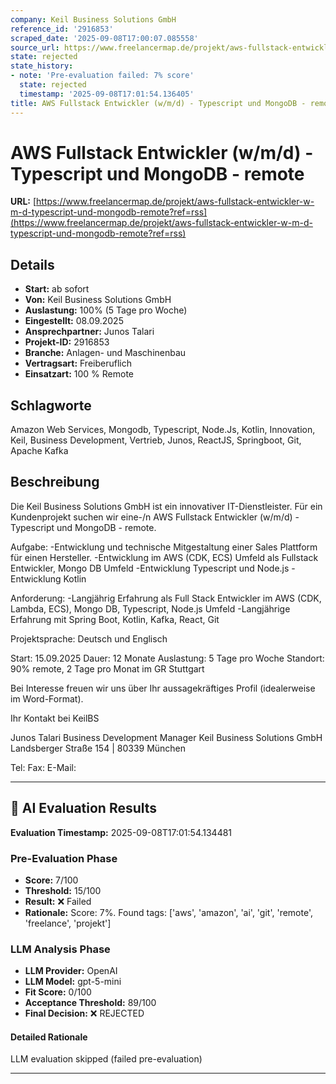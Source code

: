 ```yaml
---
company: Keil Business Solutions GmbH
reference_id: '2916853'
scraped_date: '2025-09-08T17:00:07.085558'
source_url: https://www.freelancermap.de/projekt/aws-fullstack-entwickler-w-m-d-typescript-und-mongodb-remote?ref=rss
state: rejected
state_history:
- note: 'Pre-evaluation failed: 7% score'
  state: rejected
  timestamp: '2025-09-08T17:01:54.136405'
title: AWS Fullstack Entwickler (w/m/d) - Typescript und MongoDB - remote
---
```



# AWS Fullstack Entwickler (w/m/d) - Typescript und MongoDB - remote
**URL:** [https://www.freelancermap.de/projekt/aws-fullstack-entwickler-w-m-d-typescript-und-mongodb-remote?ref=rss](https://www.freelancermap.de/projekt/aws-fullstack-entwickler-w-m-d-typescript-und-mongodb-remote?ref=rss)
## Details
- **Start:** ab sofort
- **Von:** Keil Business Solutions GmbH
- **Auslastung:** 100% (5 Tage pro Woche)
- **Eingestellt:** 08.09.2025
- **Ansprechpartner:** Junos Talari
- **Projekt-ID:** 2916853
- **Branche:** Anlagen- und Maschinenbau
- **Vertragsart:** Freiberuflich
- **Einsatzart:** 100
                                                % Remote

## Schlagworte
Amazon Web Services, Mongodb, Typescript, Node.Js, Kotlin, Innovation, Keil, Business Development, Vertrieb, Junos, ReactJS, Springboot, Git, Apache Kafka

## Beschreibung
Die Keil Business Solutions GmbH ist ein innovativer IT-Dienstleister.
Für ein Kundenprojekt suchen wir eine-/n AWS Fullstack Entwickler (w/m/d) - Typescript und MongoDB - remote.

Aufgabe:
-Entwicklung und technische Mitgestaltung einer Sales Plattform für einen Hersteller.
-Entwicklung im AWS (CDK, ECS) Umfeld als Fullstack Entwickler, Mongo DB Umfeld
-Entwicklung Typescript und Node.js
-Entwicklung Kotlin

Anforderung:
-Langjährig Erfahrung als Full Stack Entwickler im AWS (CDK, Lambda, ECS), Mongo DB, Typescript, Node.js Umfeld
-Langjährige Erfahrung mit Spring Boot, Kotlin, Kafka, React, Git

Projektsprache: Deutsch und Englisch

Start: 15.09.2025
Dauer: 12 Monate
Auslastung: 5 Tage pro Woche
Standort: 90% remote, 2 Tage pro Monat im GR Stuttgart

Bei Interesse freuen wir uns über Ihr aussagekräftiges Profil (idealerweise im Word-Format).

Ihr Kontakt bei KeilBS

Junos Talari
Business Development Manager
Keil Business Solutions GmbH
Landsberger Straße 154 | 80339 München

Tel:
Fax:
E-Mail:

---

## 🤖 AI Evaluation Results

**Evaluation Timestamp:** 2025-09-08T17:01:54.134481

### Pre-Evaluation Phase
- **Score:** 7/100
- **Threshold:** 15/100
- **Result:** ❌ Failed
- **Rationale:** Score: 7%. Found tags: ['aws', 'amazon', 'ai', 'git', 'remote', 'freelance', 'projekt']

### LLM Analysis Phase
- **LLM Provider:** OpenAI
- **LLM Model:** gpt-5-mini
- **Fit Score:** 0/100
- **Acceptance Threshold:** 89/100
- **Final Decision:** ❌ REJECTED

#### Detailed Rationale
LLM evaluation skipped (failed pre-evaluation)

---
